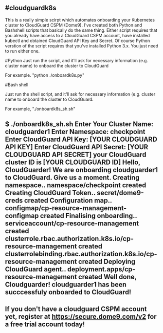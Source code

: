 #cloudguardk8s
----------------

This is a really simple scirpt which automates onboarding your Kubernetes cluster to CloudGuard CSPM (Dome9). I've created both Python and Bashshell scripts that basically do the same thing. Either script requires that you already have access to a CloudGuard CSPM account, have installed kubectl and obtained CloudGuard API Key and Secret. Of course Python verstion of the script requires that you've installed Python 3.x. You just need to run either one.

#Python
Just run the script, and it'll ask for necessary information (e.g. cluster name) to onboard the cluster to CloudGuard

For example. "python ./onboardk8s.py"

#Bash shell

Just run the shell script, and it'll ask for necessary information (e.g. cluster name to onboard the cluster to CloudGuard.

For example, "./onboardk8s_sh.sh"

$ ./onboardk8s_sh.sh 
Enter Your Cluster Name: cloudguarder1
Enter Namespace: checkpoint
Enter CloudGuard API Key: [YOUR CLOUDGUARD API KEY]
Enter CloudGuard API Secret: [YOUR CLOUDGUARD API SECRET]
your CloudGuard cluster ID is [YOUR CLOUDGUARD ID]
Hello, CloudGuarder! We are onboarding cloudguarder1 to CloudGuard. Give us a moment.
Creating namespace..
namespace/checkpoint created
Creating CloudGuard Token..
secret/dome9-creds created
Configuration map..
configmap/cp-resource-management-configmap created
Finalising onboarding..
serviceaccount/cp-resource-management created
clusterrole.rbac.authorization.k8s.io/cp-resource-management created
clusterrolebinding.rbac.authorization.k8s.io/cp-resource-management created
Deploying CloudGuard agent..
deployment.apps/cp-resource-management created
Well done, Cloudguarder! cloudguarder1 has been succcessfuly onboarded to CloudGuard!
---------------

If you don't have a cloudguard CSPM account yet, register at https://secure.dome9.com/v2 for a free trial account today!
---------------


